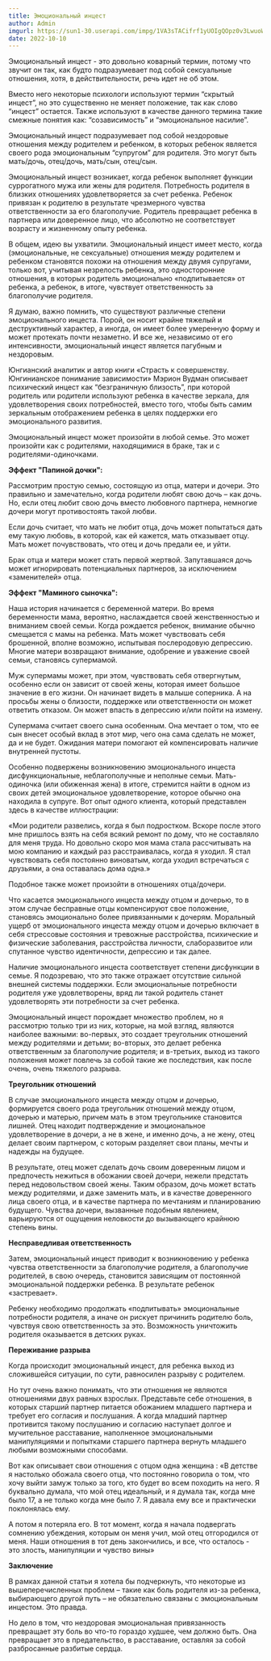 ```yaml
---
title: Эмоциональный инцест
author: Admin
imgurl: https://sun1-30.userapi.com/impg/1VA3sTACifrf1yUOIgQOpz0v3LwuoWb85PQ_Og/pHIKOlkytao.jpg?size=1080x564&quality=96&sign=a951fc126c2fe809c5a4ed9c0d639662&c_uniq_tag=HndjXlCvRA-OQRiBmwtvVizx2X4ZRwzB3UWJPYgpFKM&type=album
date: 2022-10-10
---
```


Эмоциональный инцест - это довольно коварный термин, потому что звучит он так, как будто подразумевает под собой сексуальные отношения, хотя, в действительности, речь идет не об этом. 
<!--more-->
Вместо него некоторые психологи используют термин “скрытый инцест”, но это существенно не меняет положение, так как слово “инцест” остается. Также используют в качестве данного термина такие смежные понятия как: “созависимость” и “эмоциональное насилие”. 

Эмоциональный инцест подразумевает под собой нездоровые отношения между родителем и ребенком, в которых ребенок является своего рода эмоциональным “супругом” для родителя. Это могут быть мать/дочь, отец/дочь, мать/сын, отец/сын.

Эмоциональный инцест возникает, когда ребенок выполняет функции суррогатного мужа или жены для родителя. Потребность родителя в близких отношениях удовлетворяется за счет ребенка. Ребенок привязан к родителю в результате чрезмерного чувства ответственности за его благополучие. Родитель превращает ребенка в партнера или доверенное лицо, что абсолютно не соответствует возрасту и жизненному опыту ребенка. 

В общем, идею вы ухватили. Эмоциональный инцест имеет место, когда (эмоциональные, не сексуальные) отношения между родителем и ребенком становятся похожи на отношения между двумя супругами, только вот, учитывая незрелость ребенка, это односторонние отношения, в которых родитель эмоционально «подпитывается» от ребенка, а ребенок, в итоге, чувствует ответственность за благополучие родителя. 

Я думаю, важно помнить, что существуют различные степени эмоционального инцеста. Порой, он носит крайне тяжелый и деструктивный характер, а иногда, он имеет более умеренную форму и может протекать почти незаметно. И все же, независимо от его интенсивности, эмоциональный инцест является пагубным и нездоровым. 

Юнгианский аналитик и автор книги «Страсть к совершенству. Юнгинианское понимание зависимости» Мэрион Вудман описывает психический инцест как “безграничную близость”, при которой родитель или родители используют ребенка в качестве зеркала, для удовлетворения своих потребностей, вместо того, чтобы быть самим зеркальным отображением ребенка в целях поддержки его эмоционального развития. 

Эмоциональный инцест может произойти в любой семье. Это может произойти как с родителями, находящимися в браке, так и с родителями-одиночками. 

**Эффект "Папиной дочки":** 

Рассмотрим простую семью, состоящую из отца, матери и дочери. Это правильно и замечательно, когда родители любят свою дочь – как дочь. Но, если отец любит свою дочь вместо любовного партнера, немногие дочери могут противостоять такой любви. 

Если дочь считает, что мать не любит отца, дочь может попытаться дать ему такую любовь, в которой, как ей кажется, мать отказывает отцу. Мать может почувствовать, что отец и дочь предали ее, и уйти. 

Брак отца и матери может стать первой жертвой. Запутавшаяся дочь может игнорировать потенциальных партнеров, за исключением «заменителей» отца. 

**Эффект "Маминого сыночка":**

Наша история начинается с беременной матери. Во время беременности мама, вероятно, наслаждается своей женственностью и вниманием своей семьи. Когда рождается ребенок, внимание обычно смещается с мамы на ребенка. Мать может чувствовать себя брошенной, вполне возможно, испытывая послеродовую депрессию. Многие матери возвращают внимание, одобрение и уважение своей семьи, становясь супермамой. 

Муж супермамы может, при этом, чувствовать себя отвергнутым, особенно если он зависит от своей жены, которая имеет большое значение в его жизни. Он начинает видеть в малыше соперника. А на просьбы жены о близости, поддержке или ответственности он может ответить отказом. Он может впасть в депрессию и/или пойти на измену. 

Супермама считает своего сына особенным. Она мечтает о том, что ее сын внесет особый вклад в этот мир, чего она сама сделать не может, да и не будет. Ожидания матери помогают ей компенсировать наличие внутренней пустоты. 

Особенно подвержены возникновению эмоционального инцеста дисфункциональные, неблагополучные и неполные семьи. Мать-одиночка (или обиженная жена) в итоге, стремится найти в одном из своих детей эмоциональное удовлетворение, которое обычно она находила в супруге. Вот опыт одного клиента, который представлен здесь в качестве иллюстрации: 

«Мои родители развелись, когда я был подростком. Вскоре после этого мне пришлось взять на себя всякий ремонт по дому, что не составляло для меня труда. Но довольно скоро моя мама стала рассчитывать на мою компанию и каждый раз расстраивалась, когда я уходил. Я стал чувствовать себя постоянно виноватым, когда уходил встречаться с друзьями, а она оставалась дома одна.» 

Подобное также может произойти в отношениях отца/дочери. 

Что касается эмоционального инцеста между отцом и дочерью, то в этом случае бесправные отцы компенсируют свое положение, становясь эмоционально более привязанными к дочерям. Моральный ущерб от эмоционального инцеста между отцом и дочерью включает в себя стрессовые состояния и тревожные расстройства, психические и физические заболевания, расстройства личности, слаборазвитое или спутанное чувство идентичности, депрессию и так далее. 

Наличие эмоционального инцеста соответствует степени дисфункции в семье. Я подозреваю, что это также отражает отсутствие сильной внешней системы поддержки. Если эмоциональные потребности родителя уже удовлетворены, вряд ли такой родитель станет удовлетворять эти потребности за счет ребенка. 

Эмоциональный инцест порождает множество проблем, но я рассмотрю только три из них, которые, на мой взгляд, являются наиболее важными: во-первых, это создает треугольник отношений между родителями и детьми; во-вторых, это делает ребенка ответственным за благополучие родителя; и в-третьих, выход из такого положения может повлечь за собой такие же последствия, как после очень, очень тяжелого разрыва. 

**Треугольник отношений**

В случае эмоционального инцеста между отцом и дочерью, формируется своего рода треугольник отношений между отцом, дочерью и матерью, причем мать в этом треугольнике становится лишней. Отец находит подтверждение и эмоциональное удовлетворение в дочери, а не в жене, и именно дочь, а не жену, отец делает своим партнером, с которым разделяет свои планы, мечты и надежды на будущее. 

В результате, отец может сделать дочь своим доверенным лицом и предпочесть нежиться в обожании своей дочери, нежели предстать перед недовольством своей жены. Таким образом, дочь может встать между родителями, и даже заменить мать, и в качестве доверенного лица своего отца, и в качестве партнера по мечтаниям и планированию будущего. Чувства дочери, вызванные подобным явлением, варьируются от ощущения неловкости до вызывающего крайнюю степень вины. 

**Несправедливая ответственность** 

Затем, эмоциональный инцест приводит к возникновению у ребенка чувства ответственности за благополучие родителя, а благополучие родителей, в свою очередь, становится зависящим от постоянной эмоциональной поддержки ребенка. В результате ребенок «застревает». 

Ребенку необходимо продолжать «подпитывать» эмоциональные потребности родителя, а иначе он рискует причинить родителю боль, чувствуя свою ответственность за это. Возможность уничтожить родителя оказывается в детских руках. 

**Переживание разрыва** 

Когда происходит эмоциональный инцест, для ребенка выход из сложившейся ситуации, по сути, равносилен разрыву с родителем. 

Но тут очень важно понимать, что эти отношения не являются отношениями двух равных взрослых. Представьте себе отношения, в которых старший партнер питается обожанием младшего партнера и требует его согласия и послушания. А когда младший партнер противится такому послушанию и согласию наступает долгое и мучительное расставание, наполненное эмоциональными манипуляциями и попытками старшего партнера вернуть младшего любыми возможными способами. 

Вот как описывает свои отношения с отцом одна женщина : «В детстве я настолько обожала своего отца, что постоянно говорила о том, что хочу выйти замуж только за того, кто будет во всем походить на него. Я буквально думала, что мой отец идеальный, и я думала так, когда мне было 17, а не только когда мне было 7. Я давала ему все и практически поклонялась ему. 

А потом я потеряла его. В тот момент, когда я начала подвергать сомнению убеждения, которым он меня учил, мой отец отгородился от меня. Наши отношения в тот день закончились, и все, что осталось - это злость, манипуляции и чувство вины» 

**Заключение** 

В рамках данной статьи я хотела бы подчеркнуть, что некоторые из вышеперечисленных проблем – такие как боль родителя из-за ребенка, выбирающего другой путь – не обязательно связаны с эмоциональным инцестом. Это правда. 

Но дело в том, что нездоровая эмоциональная привязанность превращает эту боль во что-то гораздо худшее, чем должно быть. Она превращает это в предательство, в расставание, оставляя за собой разбросанные разбитые сердца. 

